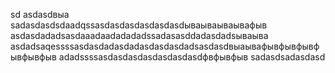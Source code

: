sd
asdasdвыа
sadasdasdsdaadqssasdasdasdasdasdasdываываываывафыв
asdasdadadsasdaaadaadadadadssadasasddadasdadsываыва
asdadsaqessssasdasdadasdadasdasdasdadsasdasdвыаывафывфывфывфывфывфыв
adadssssasdasdasdasdasdasdasdфвфывфыв
sadasdsadasdasd
